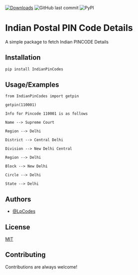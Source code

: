 [![Downloads](https://static.pepy.tech/personalized-badge/indianpincodes?period=total&units=none&left_color=grey&right_color=green&left_text=Downloads)](https://pepy.tech/project/indianpincodes)
![GitHub last commit](https://img.shields.io/github/last-commit/LpCodes/Pincode-Details?style=for-the-badge)    ![PyPI](https://img.shields.io/pypi/v/IndianPinCodes?style=for-the-badge)


# Indian Postal PIN Code Details

A simple package to fetch Indian PINCODE Details


## Installation

```bash
pip install IndianPinCodes
```
    
    
## Usage/Examples

```
from IndianPinCodes import getpin

getpin(110001)

Info for Pincode 110001 is as follows 

Name --> Supreme Court

Region --> Delhi

District --> Central Delhi

Division --> New Delhi Central

Region --> Delhi

Block --> New Delhi

Circle --> Delhi

State --> Delhi

```

## Authors

- [@LpCodes](https://github.com/LpCodes)


## License

[MIT](https://choosealicense.com/licenses/mit/)

## Contributing

Contributions are always welcome!

